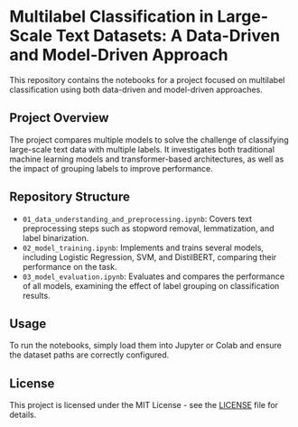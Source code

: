 # Multilabel Classification in Large-Scale Text Datasets: A Data-Driven and Model-Driven Approach

This repository contains the notebooks for a project focused on multilabel classification using both data-driven and model-driven approaches.

## Project Overview

The project compares multiple models to solve the challenge of classifying large-scale text data with multiple labels. It investigates both traditional machine learning models and transformer-based architectures, as well as the impact of grouping labels to improve performance.

## Repository Structure

- `01_data_understanding_and_preprocessing.ipynb`: Covers text preprocessing steps such as stopword removal, lemmatization, and label binarization.
- `02_model_training.ipynb`: Implements and trains several models, including Logistic Regression, SVM, and DistilBERT, comparing their performance on the task.
- `03_model_evaluation.ipynb`: Evaluates and compares the performance of all models, examining the effect of label grouping on classification results.

## Usage

To run the notebooks, simply load them into Jupyter or Colab and ensure the dataset paths are correctly configured.

## License

This project is licensed under the MIT License - see the [LICENSE](LICENSE) file for details.
